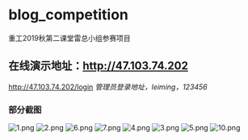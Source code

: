 # blog_competition
重工2019秋第二课堂雷总小组参赛项目
## 在线演示地址：http://47.103.74.202
http://47.103.74.202/login *管理员登录地址，leiming，123456*
### **部分截图**
![1.png](https://i.loli.net/2019/09/16/mBeoN5jvSpWrKiq.png)
![2.png](https://i.loli.net/2019/09/16/ZTQ5RGeIDnfyrK2.png)
![6.png](https://i.loli.net/2019/09/16/UKw8QhGZuLAjzVo.png)
![7.png](https://i.loli.net/2019/09/16/k6j2zYUARQ8iXtC.png)
![4.png](https://i.loli.net/2019/09/16/SFNZGUeBcTvJpL7.png)
![3.png](https://i.loli.net/2019/09/16/RUv8hz6DI1cr7Hn.png)
![5.png](https://i.loli.net/2019/09/16/YS78vjucsdeTG9E.png)
![10.png](https://i.loli.net/2019/09/16/OlqWPfQ8n5c4teh.png)
